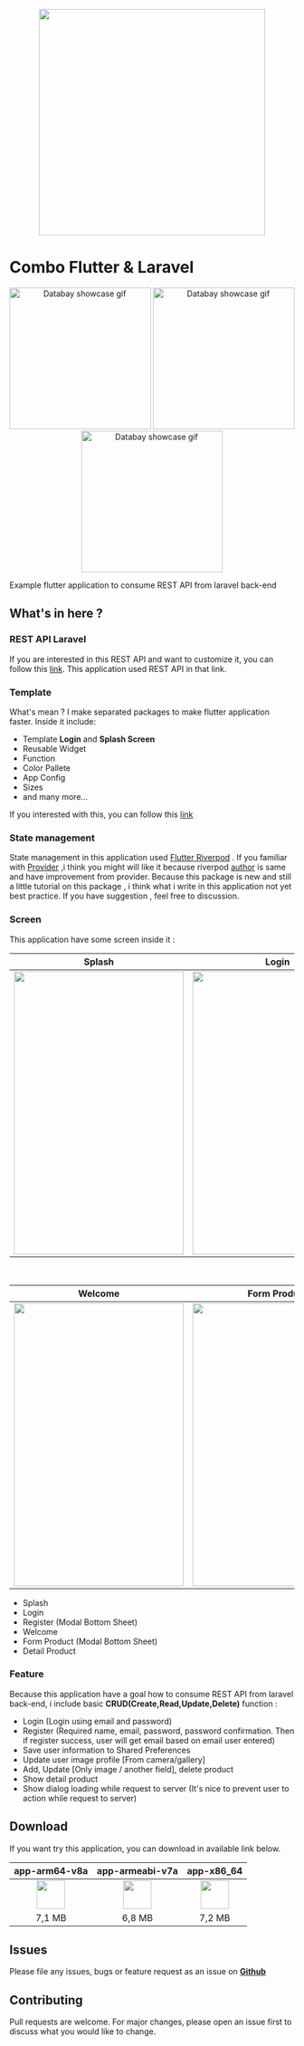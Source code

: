 <p align="center">
  <img src="https://github.com/zgramming/Flutter-Combo-Laravel/blob/main/screenshot/banner_github.png" height="400">
</p>

# Combo Flutter & Laravel 

<p align="center">
   <img src="https://github.com/zgramming/Flutter-Combo-Laravel/blob/main/screenshot/gif/login_register.gif" alt="Databay showcase gif" title="Databay showcase gif" width="250"/>
   <img src="https://github.com/zgramming/Flutter-Combo-Laravel/blob/main/screenshot/gif/form_product.gif" alt="Databay showcase gif" title="Databay showcase gif" width="250"/>
    <img src="https://github.com/zgramming/Flutter-Combo-Laravel/blob/main/screenshot/gif/detail_product.gif" alt="Databay showcase gif" title="Databay showcase gif" width="250"/>
</p>

Example flutter application to consume REST API from laravel back-end

## What's in here ?

### REST API Laravel

If you are interested in this REST API and want to customize it, you can follow this <a href="https://github.com/zgramming/REST-API-COMBO-LARAVEL">link</a>. This application used REST API in that link.

### Template 

What's mean ? I make separated packages to make flutter application faster. Inside it include:

* Template **Login** and **Splash Screen**
* Reusable Widget
* Function
* Color Pallete
* App Config
* Sizes
* and many more...

If you interested with this, you can follow this <a href="https://github.com/zgramming/Global-Template" target="_blank">link</a>

### State management 
State management in this application used <a href="https://riverpod.dev/" target="_blank">Flutter Riverpod</a> . If you familiar with <a href="https://pub.dev/packages/provider" target="_blank">Provider</a> ,i think you might will like it because riverpod <a href="https://github.com/rrousselGit" target="_blank">author</a> is same and have improvement from provider.
Because this package is new and still a little tutorial on this package , i think what i write in this application not yet best practice. If you have suggestion , feel free to discussion. 

### Screen 
This application have some screen inside it  :

<table>
   <thead>
      <tr>
        <th>Splash</th>
        <th>Login</th>
        <th>Register</th>
      </tr>
  </thead>
  <tbody>
    <tr>
      <td><img src="https://github.com/zgramming/Flutter-Combo-Laravel/blob/main/screenshot/splash.jpeg" height="500" width="300"></td>
      <td><img src="https://github.com/zgramming/Flutter-Combo-Laravel/blob/main/screenshot/login.jpeg" height="500" width="300"></td>
      <td><img src="https://github.com/zgramming/Flutter-Combo-Laravel/blob/main/screenshot/register.jpeg" height="500" width="300"></td>
    </tr>
  </tbody>
</table>
  <br>
<table>
   <thead>
      <tr>
        <th>Welcome</th>
        <th>Form Product</th>
        <th>Detail Product</th>
      </tr>
  </thead>
  <tbody>
    <tr>
      <td><img src="https://github.com/zgramming/Flutter-Combo-Laravel/blob/main/screenshot/welcome.jpeg" height="500" width="300"></td>
      <td><img src="https://github.com/zgramming/Flutter-Combo-Laravel/blob/main/screenshot/form_product.jpeg" height="500" width="300"></td>
      <td><img src="https://github.com/zgramming/Flutter-Combo-Laravel/blob/main/screenshot/detail_product.jpeg" height="500" width="300"></td>
    </tr>
  </tbody>
</table>
  
* Splash 
* Login  
* Register (Modal Bottom Sheet)
* Welcome  
* Form Product (Modal Bottom Sheet)
* Detail Product 

### Feature 
Because this application have a goal how to consume REST API from laravel back-end, i include basic **CRUD(Create,Read,Update,Delete)** function : 

* Login (Login using email and password)
* Register (Required name, email, password, password confirmation. Then if register success, user will get email based on email user entered)
* Save user information to Shared Preferences
* Update user image profile [From camera/gallery]
* Add, Update [Only image / another field], delete product
* Show detail product
* Show dialog loading while request to server (It's nice to prevent user to action while request to server)

## Download

If you want try this application, you can download in available link below.

|app-arm64-v8a|app-armeabi-v7a|app-x86_64|
|:-----------:|:-------------:|:--------:|
|[<img src="https://upload.wikimedia.org/wikipedia/commons/a/a0/APK_format_icon.png" width="50px">](https://github.com/zgramming/Flutter-Combo-Laravel/blob/main/apk/app-arm64-v8a-release.apk)|[<img src="https://upload.wikimedia.org/wikipedia/commons/a/a0/APK_format_icon.png" width="50px">](https://github.com/zgramming/Flutter-Combo-Laravel/blob/main/apk/app-armeabi-v7a-release.apk)|[<img src="https://upload.wikimedia.org/wikipedia/commons/a/a0/APK_format_icon.png" width="50px">](https://github.com/zgramming/Flutter-Combo-Laravel/blob/main/apk/app-x86_64-release.apk)|
|7,1 MB|6,8 MB|7,2 MB|

## Issues

Please file any issues, bugs or feature request as an issue on <a href="https://github.com/zgramming/Flutter-Combo-Laravel/issues"><b> Github </b></a>

## Contributing

Pull requests are welcome. For major changes, please open an issue first to discuss what you would like to change.
